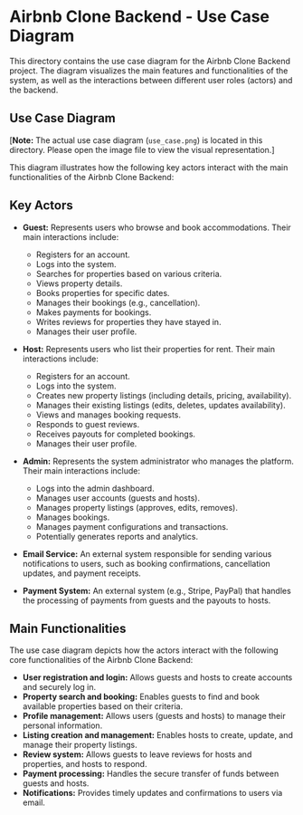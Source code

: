 # Airbnb Clone Backend - Use Case Diagram

This directory contains the use case diagram for the Airbnb Clone Backend project. The diagram visualizes the main features and functionalities of the system, as well as the interactions between different user roles (actors) and the backend.

## Use Case Diagram

[**Note:** The actual use case diagram (`use_case.png`) is located in this directory. Please open the image file to view the visual representation.]


This diagram illustrates how the following key actors interact with the main functionalities of the Airbnb Clone Backend:

## Key Actors

* **Guest:** Represents users who browse and book accommodations. Their main interactions include:
    * Registers for an account.
    * Logs into the system.
    * Searches for properties based on various criteria.
    * Views property details.
    * Books properties for specific dates.
    * Manages their bookings (e.g., cancellation).
    * Makes payments for bookings.
    * Writes reviews for properties they have stayed in.
    * Manages their user profile.

* **Host:** Represents users who list their properties for rent. Their main interactions include:
    * Registers for an account.
    * Logs into the system.
    * Creates new property listings (including details, pricing, availability).
    * Manages their existing listings (edits, deletes, updates availability).
    * Views and manages booking requests.
    * Responds to guest reviews.
    * Receives payouts for completed bookings.
    * Manages their user profile.

* **Admin:** Represents the system administrator who manages the platform. Their main interactions include:
    * Logs into the admin dashboard.
    * Manages user accounts (guests and hosts).
    * Manages property listings (approves, edits, removes).
    * Manages bookings.
    * Manages payment configurations and transactions.
    * Potentially generates reports and analytics.

* **Email Service:** An external system responsible for sending various notifications to users, such as booking confirmations, cancellation updates, and payment receipts.

* **Payment System:** An external system (e.g., Stripe, PayPal) that handles the processing of payments from guests and the payouts to hosts.

## Main Functionalities

The use case diagram depicts how the actors interact with the following core functionalities of the Airbnb Clone Backend:

* **User registration and login:** Allows guests and hosts to create accounts and securely log in.
* **Property search and booking:** Enables guests to find and book available properties based on their criteria.
* **Profile management:** Allows users (guests and hosts) to manage their personal information.
* **Listing creation and management:** Enables hosts to create, update, and manage their property listings.
* **Review system:** Allows guests to leave reviews for hosts and properties, and hosts to respond.
* **Payment processing:** Handles the secure transfer of funds between guests and hosts.
* **Notifications:** Provides timely updates and confirmations to users via email.

